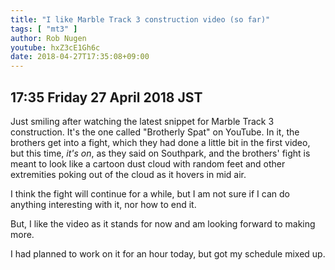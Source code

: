 ```yaml
---
title: "I like Marble Track 3 construction video (so far)"
tags: [ "mt3" ]
author: Rob Nugen
youtube: hxZ3cE1Gh6c
date: 2018-04-27T17:35:08+09:00
---
```


## 17:35 Friday 27 April 2018 JST

Just smiling after watching the latest snippet for Marble Track 3
construction.  It's the one called
"Brotherly Spat"
on YouTube.  In it,
the brothers get into a fight, which they had done a little bit in the
first video, but this time, *it's on*, as they said on Southpark, and
the brothers' fight is meant to look like a cartoon dust cloud with
random feet and other extremities poking out of the cloud as it hovers
in mid air.

I think the fight will continue for a while, but I am not sure if I can
do anything interesting with it, nor how to end it.

But, I like the video as it stands for now and am looking forward to
making more.

I had planned to work on it for an hour today, but got my schedule
mixed up.
